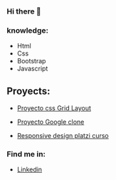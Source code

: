 ### Hi there 👋
### knowledge:
- Html
- Css
- Bootstrap
- Javascript

## Proyects:
* [Proyecto css Grid Layout](https://maxhess22.github.io/proyecto-grid.github.io/)

* <a href="https://maxhess22.github.io/proyectoGoogle-clone/" target="_blank">Proyecto Google clone </a>
* [Responsive design platzi curso](https://maxhess22.github.io/MobileFirst-Platzi/)

### Find me in:
- [Linkedin](https://www.linkedin.com/in/max-felipe-hess-alvarez-37414b1bb/)
